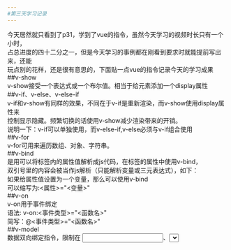```yaml
---
#第三天学习记录
---
```

今天居然就只看到了p31，学到了vue的指令，虽然今天学习的视频时长只有一个小时，  
占总进度的四十二分之一，但是今天学习的事例都在刚看到要求时就能提前写出来，还能  
玩点别的花样，还是很有意思的，下面贴一点vue的指令记录今天的学习成果  
##v-show  
v-show接受一个表达式或一个布尔值。相当于给元素添加一个display属性  
##v-if、v-else、v-else-if  
v-if和v-show有同样的效果，不同在于v-if是重新渲染，而v-show使用display属性来  
控制显示隐藏。频繁切换的话使用v-show减少渲染带来的开销。  
说明一下：v-if可以单独使用，而v-else-if,v-else必须与v-if组合使用  
##v-for  
v-for可用来遍历数组、对象、字符串。  
##v-bind  
是用可以将标签内的属性值解析成js代码，在标签的属性中使用v-bind，  
双引号里的内容会被当作js解析（只能解析变量或三元表达式），如下：  
如果给属性值设置为一个变量，那么可以使用v-bind  
可以缩写为:<属性>="<变量>"  
##v-on  
v-on用于事件绑定  
语法: v-on:<事件类型>="<函数名>"  
简写：@<事件类型>="<函数名>"  
##v-model  
数据双向绑定指令，限制在 <input>、<select>、<textarea>、components中使用  
语法： v-model="<变量名>"  
代码写在了03里  
最后，依旧图文无关，争取明天多学点，不然连牛马都当不成了  
23:37:哎，烧鸡误我前程  
![pic](https://cdn.sshs.rip/66/40/66c2350d2c066d228c7dfb3b590ebf40.webp)
